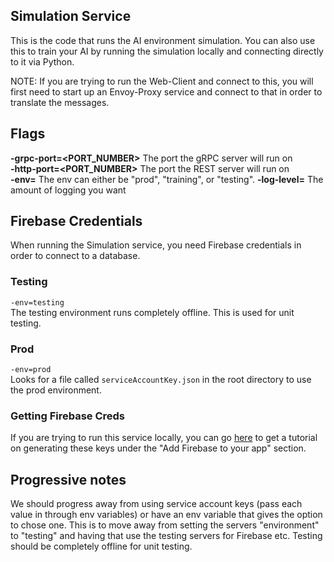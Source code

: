 ## Simulation Service

This is the code that runs the AI environment simulation. You can also use this to train your AI by running the simulation locally and connecting directly to it via Python.

NOTE: If you are trying to run the Web-Client and connect to this, you will first need to start up an Envoy-Proxy service and connect to that in order to translate the messages.

## Flags

**-grpc-port=<PORT_NUMBER>** The port the gRPC server will run on  
**-http-port=<PORT_NUMBER>** The port the REST server will run on  
**-env=<ENVIRONMENT>** The env can either be "prod", "training", or "testing".
**-log-level=<LEVEL>** The amount of logging you want

## Firebase Credentials

When running the Simulation service, you need Firebase credentials in order to connect to a database.

### Testing

`-env=testing`  
The testing environment runs completely offline. This is used for unit testing.

### Prod

`-env=prod`  
Looks for a file called `serviceAccountKey.json` in the root directory to use the prod environment.

### Getting Firebase Creds

If you are trying to run this service locally, you can go [here](https://firebase.google.com/docs/admin/setup) to get a tutorial on generating these keys under the "Add Firebase to your app" section.

## Progressive notes

We should progress away from using service account keys (pass each value in through env variables) or have an env variable that gives the option to chose one. This is to move away from setting the servers "environment" to "testing" and having that use the testing servers for Firebase etc. Testing should be completely offline for unit testing.
